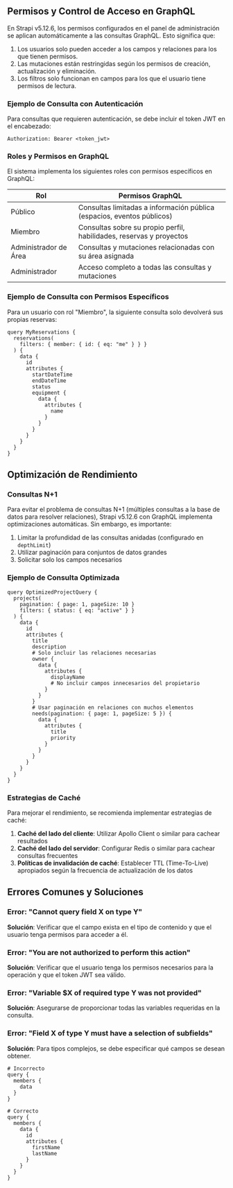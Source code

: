 ## Permisos y Control de Acceso en GraphQL

En Strapi v5.12.6, los permisos configurados en el panel de administración se aplican automáticamente a las consultas GraphQL. Esto significa que:

1. Los usuarios solo pueden acceder a los campos y relaciones para los que tienen permisos.
2. Las mutaciones están restringidas según los permisos de creación, actualización y eliminación.
3. Los filtros solo funcionan en campos para los que el usuario tiene permisos de lectura.


### Ejemplo de Consulta con Autenticación

Para consultas que requieren autenticación, se debe incluir el token JWT en el encabezado:

```plaintext
Authorization: Bearer <token_jwt>
```

### Roles y Permisos en GraphQL

El sistema implementa los siguientes roles con permisos específicos en GraphQL:

| Rol | Permisos GraphQL
|-----|-----
| Público | Consultas limitadas a información pública (espacios, eventos públicos)
| Miembro | Consultas sobre su propio perfil, habilidades, reservas y proyectos
| Administrador de Área | Consultas y mutaciones relacionadas con su área asignada
| Administrador | Acceso completo a todas las consultas y mutaciones


### Ejemplo de Consulta con Permisos Específicos

Para un usuario con rol "Miembro", la siguiente consulta solo devolverá sus propias reservas:

```plaintext
query MyReservations {
  reservations(
    filters: { member: { id: { eq: "me" } } }
  ) {
    data {
      id
      attributes {
        startDateTime
        endDateTime
        status
        equipment {
          data {
            attributes {
              name
            }
          }
        }
      }
    }
  }
}
```

## Optimización de Rendimiento

### Consultas N+1

Para evitar el problema de consultas N+1 (múltiples consultas a la base de datos para resolver relaciones), Strapi v5.12.6 con GraphQL implementa optimizaciones automáticas. Sin embargo, es importante:

1. Limitar la profundidad de las consultas anidadas (configurado en `depthLimit`)
2. Utilizar paginación para conjuntos de datos grandes
3. Solicitar solo los campos necesarios


### Ejemplo de Consulta Optimizada

```plaintext
query OptimizedProjectQuery {
  projects(
    pagination: { page: 1, pageSize: 10 }
    filters: { status: { eq: "active" } }
  ) {
    data {
      id
      attributes {
        title
        description
        # Solo incluir las relaciones necesarias
        owner {
          data {
            attributes {
              displayName
              # No incluir campos innecesarios del propietario
            }
          }
        }
        # Usar paginación en relaciones con muchos elementos
        needs(pagination: { page: 1, pageSize: 5 }) {
          data {
            attributes {
              title
              priority
            }
          }
        }
      }
    }
  }
}
```

### Estrategias de Caché

Para mejorar el rendimiento, se recomienda implementar estrategias de caché:

1. **Caché del lado del cliente**: Utilizar Apollo Client o similar para cachear resultados
2. **Caché del lado del servidor**: Configurar Redis o similar para cachear consultas frecuentes
3. **Políticas de invalidación de caché**: Establecer TTL (Time-To-Live) apropiados según la frecuencia de actualización de los datos


## Errores Comunes y Soluciones

### Error: "Cannot query field X on type Y"

**Solución**: Verificar que el campo exista en el tipo de contenido y que el usuario tenga permisos para acceder a él.

### Error: "You are not authorized to perform this action"

**Solución**: Verificar que el usuario tenga los permisos necesarios para la operación y que el token JWT sea válido.

### Error: "Variable $X of required type Y was not provided"

**Solución**: Asegurarse de proporcionar todas las variables requeridas en la consulta.

### Error: "Field X of type Y must have a selection of subfields"

**Solución**: Para tipos complejos, se debe especificar qué campos se desean obtener.

```plaintext
# Incorrecto
query {
  members {
    data
  }
}

# Correcto
query {
  members {
    data {
      id
      attributes {
        firstName
        lastName
      }
    }
  }
}
```

